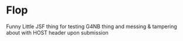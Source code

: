 # Flop
Funny Little JSF thing for testing G4NB thing and messing &amp; tampering about with HOST header upon submission
